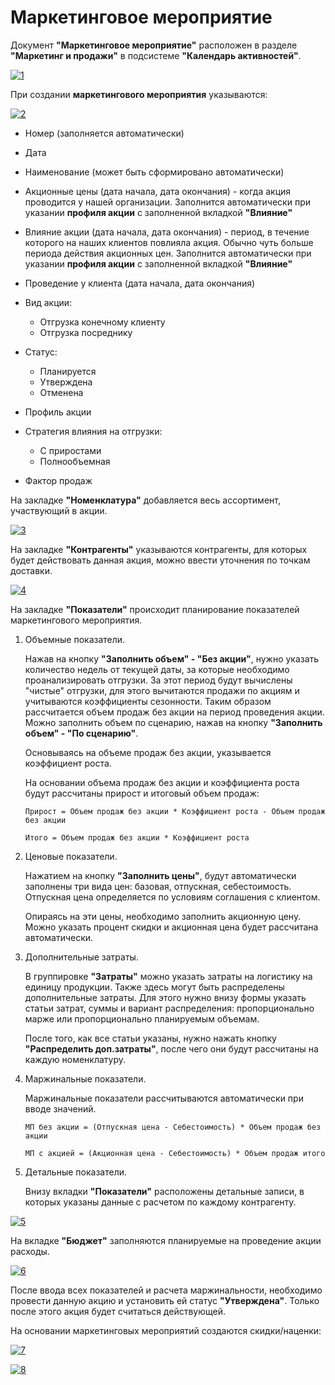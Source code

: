 # Маркетинговое мероприятие

Документ **"Маркетинговое мероприятие"** расположен в разделе **"Маркетинг и продажи"** в подсистеме **"Календарь активностей"**.

[![1][1]][1]

При создании **маркетингового мероприятия** указываются:

[![2][2]][2]

- Номер (заполняется автоматически)
- Дата
- Наименование (может быть сформировано автоматически)
- Акционные цены (дата начала, дата окончания) - когда акция проводится у нашей организации. Заполнится автоматически при указании **профиля акции** с заполненной вкладкой **"Влияние"**
- Влияние акции (дата начала, дата окончания) - период, в течение которого на наших клиентов повлияла акция. Обычно чуть больше периода действия акционных цен. Заполнится автоматически при указании **профиля акции** с заполненной вкладкой **"Влияние"**
- Проведение у клиента (дата начала, дата окончания)
- Вид акции:

    - Отгрузка конечному клиенту
    - Отгрузка посреднику

- Статус:

    - Планируется
    - Утверждена
    - Отменена

- Профиль акции
- Стратегия влияния на отгрузки:

    - С приростами
    - Полнообъемная

- Фактор продаж



На закладке **"Номенклатура"** добавляется весь ассортимент, участвующий в акции.

[![3][3]][3]

На закладке **"Контрагенты"** указываются контрагенты, для которых будет действовать данная акция, можно ввести уточнения по точкам доставки.

[![4][4]][4]

На закладке **"Показатели"** происходит планирование показателей маркетингового мероприятия.

1. Объемные показатели.

    Нажав на кнопку **"Заполнить объем" - "Без акции"**, нужно указать количество недель от текущей даты, за которые необходимо проанализировать отгрузки. За этот период будут вычислены "чистые" отгрузки, для этого вычитаются продажи по акциям и учитываются коэффициенты сезонности. Таким образом рассчитается объем продаж без акции на период проведения акции. Можно заполнить объем по сценарию, нажав на кнопку **"Заполнить объем" - "По сценарию"**.

    Основываясь на объеме продаж без акции, указывается коэффициент роста.

    На основании объема продаж без акции и коэффициента роста будут рассчитаны прирост и итоговый объем продаж:

    `Прирост = Объем продаж без акции * Коэффициент роста - Объем продаж без акции`

    `Итого = Объем продаж без акции * Коэффициент роста`

2. Ценовые показатели.

    Нажатием на кнопку **"Заполнить цены"**, будут автоматически заполнены три вида цен: базовая, отпускная, себестоимость. Отпускная цена определяется по условиям соглашения с клиентом.

    Опираясь на эти цены, необходимо заполнить акционную цену. Можно указать процент скидки и акционная цена будет рассчитана автоматически.

3. Дополнительные затраты.

    В группировке **"Затраты"** можно указать затраты на логистику на единицу продукции. Также здесь могут быть распределены дополнительные затраты. Для этого нужно внизу формы указать статьи затрат, суммы и вариант распределения: пропорционально марже или пропорционально планируемым объемам.

    После того, как все статьи указаны, нужно нажать кнопку **"Распределить доп.затраты"**, после чего они будут рассчитаны на каждую номенклатуру.

4. Маржинальные показатели.

    Маржинальные показатели рассчитываются автоматически при вводе значений.

    `МП без акции = (Отпускная цена - Себестоимость) * Объем продаж без акции`

    `МП с акцией = (Акционная цена - Себестоимость) * Объем продаж итого`

5. Детальные показатели.

    Внизу вкладки **"Показатели"** расположены детальные записи, в которых указаны  данные с расчетом по каждому контрагенту.

[![5][5]][5]

На вкладке **"Бюджет"** заполняются планируемые на проведение акции расходы.

[![6][6]][6]

После ввода всех показателей и расчета маржинальности, необходимо провести данную акцию и установить ей статус **"Утверждена"**. Только после этого акция будет считаться действующей.

На основании маркетинговых мероприятий создаются скидки/наценки:

[![7][7]][7]

[![8][8]][8]

[1]: MarketingEvent.assets/1.png
[2]: MarketingEvent.assets/2.png
[3]: MarketingEvent.assets/3.png
[4]: MarketingEvent.assets/4.png
[5]: MarketingEvent.assets/5.png
[6]: MarketingEvent.assets/6.png
[7]: MarketingEvent.assets/7.png
[8]: MarketingEvent.assets/8.png

